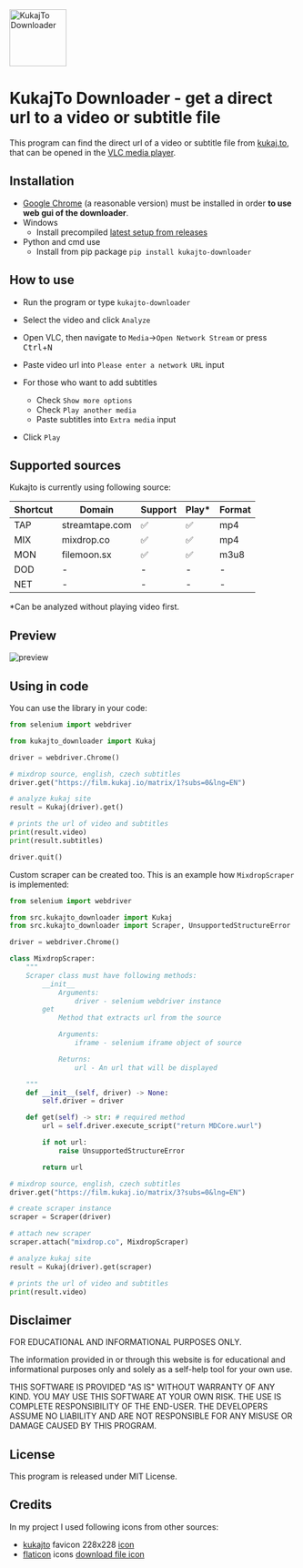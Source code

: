 <img src="./favicon.png" width="100px" alt="KukajTo Downloader"/>

# KukajTo Downloader - get a direct url to a video or subtitle file

This program can find the direct url of a video or subtitle file from [kukaj.to](https://kukaj.io/), that can be opened in the [VLC media player](https://www.videolan.org/vlc/).

## Installation

- [Google Chrome](https://www.google.com/chrome/) (a reasonable version) must be installed in order **to use web gui of the downloader**.
- Windows
  - Install precompiled [latest setup from releases](https://github.com/jurakin/kukajto-downloader/releases/latest)
- Python and cmd use
  - Install from pip package `pip install kukajto-downloader`

## How to use

- Run the program or type `kukajto-downloader`
- Select the video and click `Analyze`
- Open VLC, then navigate to `Media`→`Open Network Stream` or press <kbd>Ctrl</kbd>+<kbd>N</kbd>
- Paste video url into `Please enter a network URL` input

- For those who want to add subtitles

  - Check `Show more options`
  - Check `Play another media`
  - Paste subtitles into `Extra media` input

- Click `Play`

## Supported sources

Kukajto is currently using following source:

| Shortcut | Domain         | Support | Play\* | Format |
| -------- | -------------- | ------- | ------ | ------ |
| TAP      | streamtape.com | ✅      | ✅     | mp4    |
| MIX      | mixdrop.co     | ✅      | ✅     | mp4    |
| MON      | filemoon.sx    | ✅      | ✅     | m3u8   |
| DOD      | -              | -       | -      | -      |
| NET      | -              | -       | -      | -      |

\*Can be analyzed without playing video first.

## Preview

![preview](./preview.gif)

## Using in code

You can use the library in your code:

```python
from selenium import webdriver

from kukajto_downloader import Kukaj

driver = webdriver.Chrome()

# mixdrop source, english, czech subtitles
driver.get("https://film.kukaj.io/matrix/1?subs=0&lng=EN")

# analyze kukaj site
result = Kukaj(driver).get()

# prints the url of video and subtitles
print(result.video)
print(result.subtitles)

driver.quit()
```

Custom scraper can be created too. This is an example how `MixdropScraper` is implemented:

```python
from selenium import webdriver

from src.kukajto_downloader import Kukaj
from src.kukajto_downloader import Scraper, UnsupportedStructureError

driver = webdriver.Chrome()

class MixdropScraper:
    """
    Scraper class must have following methods:
        __init__
            Arguments:
                driver - selenium webdriver instance
        get
            Method that extracts url from the source

            Arguments:
                iframe - selenium iframe object of source

            Returns:
                url - An url that will be displayed

    """
    def __init__(self, driver) -> None:
        self.driver = driver

    def get(self) -> str: # required method
        url = self.driver.execute_script("return MDCore.wurl")

        if not url:
            raise UnsupportedStructureError

        return url

# mixdrop source, english, czech subtitles
driver.get("https://film.kukaj.io/matrix/3?subs=0&lng=EN")

# create scraper instance
scraper = Scraper(driver)

# attach new scraper
scraper.attach("mixdrop.co", MixdropScraper)

# analyze kukaj site
result = Kukaj(driver).get(scraper)

# prints the url of video and subtitles
print(result.video)
```

## Disclaimer

FOR EDUCATIONAL AND INFORMATIONAL PURPOSES ONLY.

The information provided in or through this website is for educational and informational
purposes only and solely as a self-help tool for your own use.

THIS SOFTWARE IS PROVIDED "AS IS" WITHOUT WARRANTY OF ANY KIND. YOU MAY USE THIS SOFTWARE AT YOUR OWN RISK. THE USE IS COMPLETE RESPONSIBILITY OF THE END-USER. THE DEVELOPERS ASSUME NO LIABILITY AND ARE NOT RESPONSIBLE FOR ANY MISUSE OR DAMAGE CAUSED BY THIS PROGRAM.

## License

This program is released under MIT License.

## Credits

In my project I used following icons from other sources:

- [kukajto](https://kukaj.io) favicon 228x228 [icon](https://kukaj.io/img/icons/228x228.png)
- [flaticon](https://flaticon.com) icons [download file icon](https://www.flaticon.com/free-icons/download-file)
